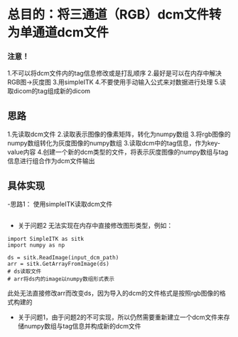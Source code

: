
# 总目的：将三通道（RGB）dcm文件转为单通道dcm文件
### 注意！
1.不可以将dcm文件内的tag信息修改或是打乱顺序
2.最好是可以在内存中解决RGB图->灰度图
3.用simpleITK
4.不要使用手动输入公式来对数据进行处理
5.读取dicom的tag组成新的dicom

## 思路
1.先读取dcm文件
2.读取表示图像的像素矩阵，转化为numpy数组
3.将rgb图像的numpy数组转化为灰度图像的numpy数组
3.读取dcm中的tag信息，作为key-value内容
4.创建一个新的dcm类型的文件，将表示灰度图像的numpy数组与tag信息进行组合作为dcm文件输出


## 具体实现
-思路1：
使用simpleITK读取dcm文件
```

```








 - 关于问题2
无法实现在内存中直接修改图形类型，例如：
```
import SimpleITK as sitk
import numpy as np

ds = sitk.ReadImage(input_dcm_path)
arr = sitk.GetArrayFromImage(ds)
# ds读取文件
# arr将ds内的image以numpy数组形式表示
```
此处无法直接修改arr而改变ds，因为导入的dcm的文件格式是按照rgb图像的格式构建的
- 关于问题1，由于问题2的不可实现，所以仍然需要重新建立一个dcm文件来存储numpy数组与tag信息并构成新的dcm文件



<!--stackedit_data:
eyJoaXN0b3J5IjpbMzc4MDcxNjE5LC00NjQ4OTQyNzksMTQxNz
M0ODk1LDIwNzI1MDM0OTcsLTY3NTQ1Nzk4OCwtMTU0ODM4NzI2
LDIwNDAyOTc2MjJdfQ==
-->